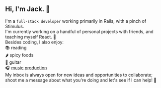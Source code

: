## Hi, I'm Jack. 👋
I'm a `full-stack developer` working primarily in Rails, with a pinch of Stimulus.  
I'm currently working on a handful of personal projects with friends, and teaching myself React. 🌱  
Besides coding, I also enjoy:  
📚 reading  
🌶️ spicy foods  
🎸 guitar  
🎧 [music production](https://www.jvckmorvn.com/)  
My inbox is always open for new ideas and opportunities to collaborate; shoot me a message about what you're doing and let's see if I can help! 🚀
